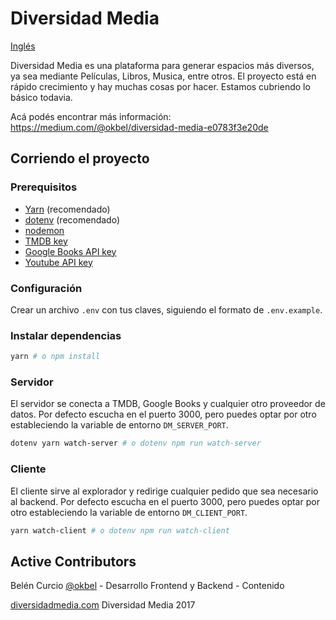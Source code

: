 # Diversidad Media

[Inglés](README.md)

Diversidad Media es una plataforma para generar espacios más diversos, ya sea mediante Películas, Libros, Musica, entre otros. El proyecto está en rápido crecimiento y hay muchas cosas por hacer. Estamos cubriendo lo básico todavia.

Acá podés encontrar más información:
https://medium.com/@okbel/diversidad-media-e0783f3e20de

## Corriendo el proyecto

### Prerequisitos

* [Yarn](https://yarnpkg.com/en/) (recomendado)
* [dotenv](https://github.com/bkeepers/dotenv) (recomendado)
* [nodemon](https://github.com/remy/nodemon)
* [TMDB key](https://developers.themoviedb.org/3/getting-started)
* [Google Books API key](https://developers.google.com/books/)
* [Youtube API key](https://console.cloud.google.com/apis/credentials)

### Configuración

Crear un archivo `.env` con tus claves, siguiendo el formato de  `.env.example`.

### Instalar dependencias

```sh
yarn # o npm install
```

### Servidor

El servidor se conecta a TMDB, Google Books y cualquier otro proveedor de datos.
Por defecto escucha en el puerto 3000, pero puedes optar por otro estableciendo
la variable de entorno `DM_SERVER_PORT`.

```sh
dotenv yarn watch-server # o dotenv npm run watch-server
```

### Cliente

El cliente sirve al explorador y redirige cualquier pedido que sea necesario al
backend. Por defecto escucha en el puerto 3000, pero puedes optar por otro
estableciendo la variable de entorno `DM_CLIENT_PORT`.

```sh
yarn watch-client # o dotenv npm run watch-client
```

## Active Contributors
Belén Curcio [@okbel](http://twitter.com/okbel) - Desarrollo Frontend y Backend - Contenido


[diversidadmedia.com](https://diversidadmedia.com/)
Diversidad Media 2017
